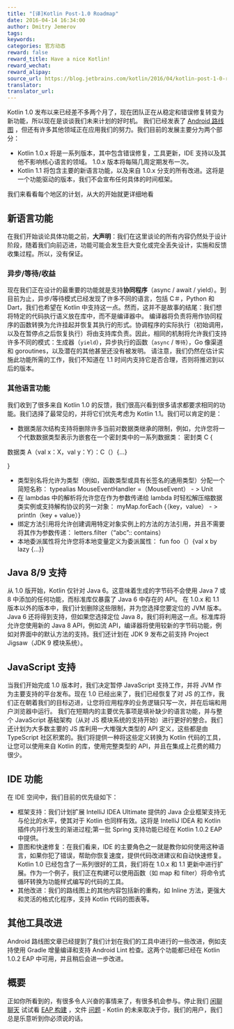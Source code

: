 ```yaml
---
title: "[译]Kotlin Post-1.0 Roadmap"
date: 2016-04-14 16:34:00
author: Dmitry Jemerov
tags:
keywords:
categories: 官方动态
reward: false
reward_title: Have a nice Kotlin!
reward_wechat:
reward_alipay:
source_url: https://blog.jetbrains.com/kotlin/2016/04/kotlin-post-1-0-roadmap/
translator:
translator_url:
---
```


Kotlin 1.0 发布以来已经差不多两个月了，现在团队正在从稳定和错误修复转变为新功能，所以现在是谈谈我们未来计划的好时机。
我们已经发表了 [Android 路线图](http://blog.jetbrains.com/kotlin/2016/03/kotlins-android-roadmap/) ，但还有许多其他领域正在应用我们的努力。我们目前的发展主要分为两个部分：

* Kotlin 1.0.x 将是一系列版本，其中包含错误修复，工具更新，IDE 支持以及其他不影响核心语言的领域。 1.0.x 版本将每隔几周定期发布一次。
* Kotlin 1.1 将包含主要的新语言功能，以及来自 1.0.x 分支的所有改进。这将是一个功能驱动的版本，我们不会宣布任何具体的时间框架。

我们来看看每个地区的计划，从大的开始就更详细地看
<span id =“more-3844”> </span>
## 新语言功能

在我们开始谈论具体功能之前，**大声明**：我们在这里谈论的所有内容仍然处于设计阶段，随着我们向前迈进，功能可能会发生巨大变化或完全丢失设计，实施和反馈收集过程。所以，没有保证。
### 异步/等待/收益

现在我们正在设计的最重要的功能就是支持**协同程序**（async / await / yield）。到目前为止，异步/等待模式已经发现了许多不同的语言，包括 C＃，Python 和 Dart，我们也希望在 Kotlin 中支持这一点。然而，这并不是故事的结尾：我们想将特定的代码执行语义放在库中，而不是编译器中。
编译器将负责将用作协同程序的函数转换为允许挂起并恢复其执行的形式。协调程序的实际执行（初始调用，以及在暂停点之后恢复执行）将由支持库负责。因此，相同的机制将允许我们支持许多不同的模式：生成器（`yield`），异步执行的函数（`async` / `等待`），Go 像渠道和 goroutines，以及潜在的其他甚至还没有被发明。
请注意，我们仍然在估计实施此功能所需的工作，我们不知道在 1.1 时间内支持它是否合理，否则将推迟到以后的版本。
### 其他语言功能

我们收到了很多来自 Kotlin 1.0 的反馈，我们很高兴看到很多请求都要求相同的功能。我们选择了最常见的，并将它们优先考虑为 Kotlin 1.1。我们可以肯定的是：

* 数据类层次结构支持将删除许多当前对数据类继承的限制，例如，允许您将一个代数数据类型表示为嵌套在一个密封类中的一系列数据类：
密封类 C {

数据类 A（val x：X，val y：Y）：C（）{...}

}
* 类型别名将允许为类型（例如，函数类型或具有长签名的通用类型）分配一个简短名称：
typealias MouseEventHandler =（MouseEvent） - > Unit
* 在 lambdas 中的解析将允许您在作为参数传递给 lambda 时轻松解压缩数据类实例或支持解构协议的另一对象：
myMap.forEach {（key，value） - > println（key + value）}
* 绑定方法引用将允许创建调用特定对象实例上的方法的方法引用，并且不需要将其作为参数传递：
letters.filter（“abc”:: contains）
* 本地委派属性将允许您将本地变量定义为委派属性：
fun foo（）{val x by lazy {...}}

## Java 8/9 支持

从 1.0 版开始，Kotlin 仅针对 Java 6。这意味着生成的字节码不会使用 Java 7 或 8 中添加的任何功能，而标准库仅暴露了 Java 6 中存在的 API。
在 1.0.x 和 1.1 版本以外的版本中，我们计划删除这些限制，并为您选择您要定位的 JVM 版本。 Java 6 还将得到支持，但如果您选择定位 Java 8，我们将利用这一点。标准库将允许您使用新的 Java 8 API，例如流 API，编译器将使用较新的字节码功能，例如对界面中的默认方法的支持。我们还计划在 JDK 9 发布之前支持 Project Jigsaw（JDK 9 模块系统）。
## JavaScript 支持

当我们开始完成 1.0 版本时，我们决定暂停 JavaScript 支持工作，并将 JVM 作为主要支持的平台发布。现在 1.0 已经出来了，我们已经恢复了对 JS 的工作，我们正在朝着我们的目标迈进，让您将应用程序的业务逻辑只写一次，并在后端和用户浏览器中运行。
我们在短期内的主要优先事项是填补缺少的语言功能，并与整个 JavaScript 基础架构（从对 JS 模块系统的支持开始）进行更好的整合。我们还计划为大多数主要的 JS 库利用一大堆强大类型的 API 定义，这些都是由 TypeScript 社区积累的。我们将提供一种将这些定义转换为 Kotlin 代码的工具，让您可以使用来自 Kotlin 的库，使用完整类型的 API，并且在集成上花费的精力很少。
## IDE 功能

在 IDE 空间中，我们目前的优先级如下：

* 框架支持：我们计划扩展 IntelliJ IDEA Ultimate 提供的 Java 企业框架支持无与伦比的水平，使其对于 Kotlin 也同样有效。这将是 IntelliJ IDEA 和 Kotlin 插件内并行发生的渐进过程;第一批 Spring 支持功能已经在 Kotlin 1.0.2 EAP 中提供。
* 意图和快速修复：在我们看来，IDE 的主要角色之一就是教你如何使用这种语言，如果你犯了错误，帮助你恢复速度，提供代码改进建议和自动快速修复。 Kotlin 1.0 已经包含了一系列很好的工具，我们将在 1.0.x 和 1.1 更新中进行扩展。作为一个例子，我们正在构建可以使用函数（如 map 和 filter）将命令式循环转换为功能样式编写的代码的工具。
* 其他改进：我们的路线图上的其他内容包括新的重构，如 Inline 方法，更强大和灵活的格式化程序，支持 Kotlin 代码的图表等。

## 其他工具改进

Android 路线图文章已经提到了我们计划在我们的工具中进行的一些改进，例如支持使用 Gradle 增量编译和支持 Android Lint 检查。这两个功能都已经在 Kotlin 1.0.2 EAP 中可用，并且稍后会进一步改进。
## 概要

正如你所看到的，有很多令人兴奋的事情来了，有很多机会参与。停止我们 [闲聊聊天](http://kotlinslackin.herokuapp.com/) 试试看 [EAP 构建](https://discuss.kotlinlang.org/c/eap) ，文件 [问题](http://youtrack.jetbrains.com/issues/KT) - Kotlin 的未来取决于你，我们的用户，我们总是乐意听到你必须说的话。
